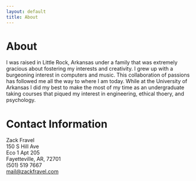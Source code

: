 ```yaml
---
layout: default
title: About
---
```

# About
I was raised in Little Rock, Arkansas under a family that was extremely gracious about fostering my interests and creativity. I grew up with a burgeoning interest in computers and music. This collaboration of passions has followed me all the way to where I am today. While at the University of Arkansas I did my best to make the most of my time as an undergraduate taking courses that piqued my interest in engineering, ethical thoery, and psychology.    

# Contact Information
Zack Fravel   
150 S Hill Ave   
Eco 1 Apt 205   
Fayetteville, AR, 72701   
(501) 519 7667   
mail@zackfravel.com   
